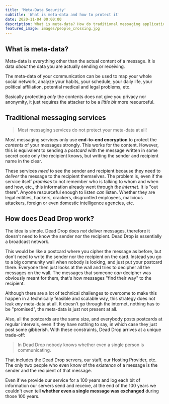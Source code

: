```yaml
---
title: 'Meta-Data Security'
subtitle: 'What is meta-data and how to protect it'
date: 2020-11-04 00:00:00
description: What is meta-data? How do traditional messaging applications protect meta-data vs. how does Dead Drop do it?
featured_image: images/people_crossing.jpg
---
```


## What is meta-data?

Meta-data is everything other than the actual content of a message. It is
data <i>about</i> the data you are actually sending or receiving.

The meta-data of your communication can be used to map your whole social
network, analyze your habits, your schedule, your daily life,
your political affiliation, potential medical and legal problems, etc.

Basically protecting *only* the contents does not give you privacy
nor anonymity, it just requires the attacker to be a *little bit*
more resourceful.

## Traditional messaging services

> Most messaging services do not protect your meta-data at all!

Most messaging services only use **end-to-end encryption** to protect
the *contents* of your messages strongly. This works for the content. However,
this is equivalent to sending a *postcard* with the message written
in some secret code only the recipient knows, but writing the sender
and recipient name in the clear.

These services *need* to see the sender and 
recipient because they need to *deliver* the message to the recipient themselves.
The problem is, even if the service itself *promises* to not remember
who is talking to whom and when and how, etc., this information already
went through *the internet*. It is "out there". Anyone resourceful enough to listen *can* listen. Whether
they are legal entities, hackers, crackers, disgruntled employees, malicious attackers,
foreign or even domestic intelligence agencies, etc.

## How does Dead Drop work?

The idea is simple. Dead Drop does *not* deliver messages, therefore it doesn't need
to know the sender nor the recipient. Dead Drop is essentially a broadcast network.

This would be like a postcard where you cipher the message as before, but don't need to
write the sender nor the recipient on the card. Instead you go to a big community wall
when nobody is looking, and just put your postcard there. Everyone then just looks
at the wall and tries to decipher all the messages on the wall. The messages that someone *can*
decipher was obviously meant for them, that's how messages "find their way" to
the recipient.

Although there are a lot of technical challenges to overcome to make this happen
in a technically feasible and scalable way, this strategy does not leak *any*
meta-data at all. It doesn't go through the internet, nothing has to be "promised",
the meta-data is just not present at all.

Also, all the postcards are the same size, and everybody posts postcards at
regular intervals, even if they
have nothing to say, in which case they just post some gibberish. With these
constraints, Dead Drop arrives at a unique trade-off:

> In Dead Drop nobody knows whether even a single person is communicating.

That includes the Dead Drop servers, our staff, our Hosting Provider, etc. The only
two people who even know of the *existence* of a message is the sender and the
recipient of that message.

Even if we provide our service for a 100 years and log each bit of information
our servers send and receive, at the end of the 100 years we couldn't even tell
**whether even a single message was exchanged** during those 100 years.

<!--
<span>Photo by <a href="https://unsplash.com/@ryoji__iwata?utm_source=unsplash&amp;utm_medium=referral&amp;utm_content=creditCopyText">Ryoji Iwata</a> on <a href="https://unsplash.com/s/photos/people?utm_source=unsplash&amp;utm_medium=referral&amp;utm_content=creditCopyText">Unsplash</a></span>
-->


